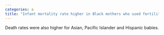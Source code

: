 ```yaml
---
categories: a
title: "Infant mortality rate higher in Black mothers who used fertility treatment study finds"
---
```

Death rates were also higher for Asian, Pacific Islander and Hispanic babies.